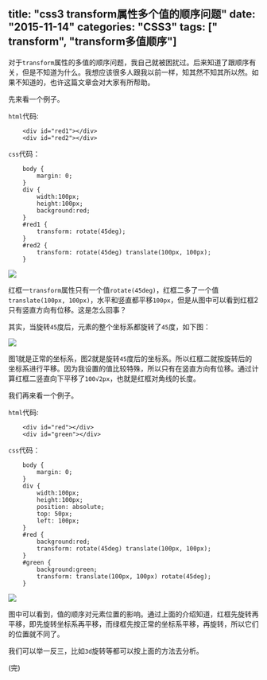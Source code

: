 title: "css3 transform属性多个值的顺序问题"
date: "2015-11-14"
categories: "CSS3"
tags: [" transform", "transform多值顺序"]
---

对于`transform`属性的多值的顺序问题，我自己就被困扰过。后来知道了跟顺序有关，但是不知道为什么。我想应该很多人跟我以前一样，知其然不知其所以然。如果不知道的，也许这篇文章会对大家有所帮助。
<!--more-->

先来看一个例子。

`html`代码:

		<div id="red1"></div>
		<div id="red2"></div>

`css`代码：

		body {
			margin: 0;
		}
		div {
			width:100px;
			height:100px;
			background:red;
		}
		#red1 {
			transform: rotate(45deg);
		}
		#red2 {
			transform: rotate(45deg) translate(100px, 100px);
		}

![](/assets/blogImg/o_QQ%e6%88%aa%e5%9b%be20151115170222.png)

红框一`transform`属性只有一个值`rotate(45deg)`，红框二多了一个值`translate(100px, 100px)`，水平和竖直都平移`100px`，但是从图中可以看到红框2只有竖直方向有位移。这是怎么回事？

其实，当旋转`45`度后，元素的整个坐标系都旋转了`45`度，如下图：

![](/assets/blogImg/o_QQ%e6%88%aa%e5%9b%be20151115171530.png)

图1就是正常的坐标系，图2就是旋转`45`度后的坐标系。所以红框二就按旋转后的坐标系进行平移。因为我设置的值比较特殊，所以只有在竖直方向有位移。通过计算红框二竖直向下平移了`100√2px`，也就是红框对角线的长度。

我们再来看一个例子。

`html`代码:

		<div id="red"></div>
		<div id="green"></div>

`css`代码：

		body {
			margin: 0;
		}
		div {
			width:100px;
			height:100px;
			position: absolute;
			top: 50px;
			left: 100px;
		}
		#red {
			background:red;
			transform: rotate(45deg) translate(100px, 100px);
		}
		#green {
			background:green;
			transform: translate(100px, 100px) rotate(45deg);
		}


![](/assets/blogImg/o_QQ%e6%88%aa%e5%9b%be20151115173609.png)


图中可以看到，值的顺序对元素位置的影响。通过上面的介绍知道，红框先旋转再平移，即先旋转坐标系再平移，而绿框先按正常的坐标系平移，再旋转，所以它们的位置就不同了。

我们可以举一反三，比如`3d`旋转等都可以按上面的方法去分析。

(完)

